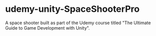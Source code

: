 # udemy-unity-SpaceShooterPro
A space shooter built as part of the Udemy course titled "The Ultimate Guide to Game Development with Unity".
